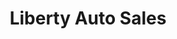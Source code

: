 ---
title: "Liberty Auto Sales"
url: /houston/liberty-auto-sales-west-little-york-road/
shop: car
---